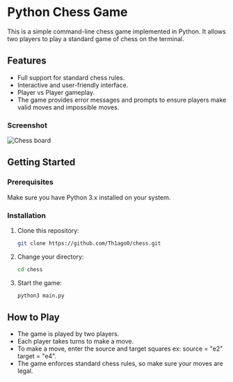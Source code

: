 # Python Chess Game

This is a simple command-line chess game implemented in Python. It allows two players to play a standard game of chess on the terminal.

## Features

- Full support for standard chess rules.
- Interactive and user-friendly interface.
- Player vs Player gameplay.
- The game provides error messages and prompts to ensure players make valid moves and impossible moves.

### Screenshot
![Chess board](../media/screenshot.jpg)

## Getting Started

### Prerequisites

Make sure you have Python 3.x installed on your system.

### Installation

1. Clone this repository:

   ```bash
   git clone https://github.com/Th1ago0/chess.git

2. Change your directory:
   ```bash
   cd chess

3. Start the game:
   ```bash
   python3 main.py

## How to Play

- The game is played by two players.
- Each player takes turns to make a move.
- To make a move, enter the source and target squares ex: source = "e2" target = "e4".
- The game enforces standard chess rules, so make sure your moves are legal.


